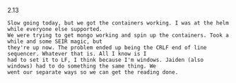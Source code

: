 2.13

    Slow going today, but we got the containers working. I was at the helm while everyone else supported.
    We were trying to get mongo working and spin up the containers. Took a while and some SEIR magic, but
    they're up now. The problem ended up being the CRLF end of line sequencer. Whatever that is. All I know is I
    had to set it to LF, I think because I'm windows. Jaiden (also windows) had to do something the same thing. We
    went our separate ways so we can get the reading done.
